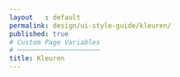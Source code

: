 ```yaml
---
layout   : default
permalink: design/ui-style-guide/kleuren/
published: true
# Custom Page Variables
# ─────────────────────
title: Kleuren
---
```

